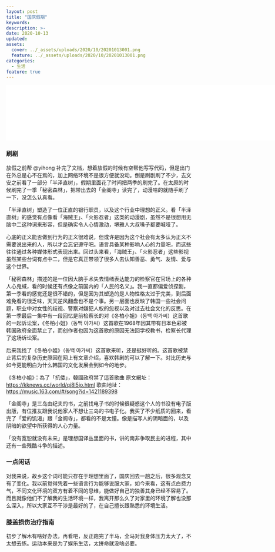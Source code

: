 ```yaml
---
layout: post
title: "国庆假期"
keywords: 
description: >-
date: 2020-10-13
updated: 
assets:
  cover: ../_assets/uploads/2020/10/20201013001.png
  feature: ../_assets/uploads/2020/10/20201013001.png
categories:
  - 生活
feature: true
---
```


<iframe frameborder="no" border="0" marginwidth="0" marginheight="0" width=800 height=150 src="//music.163.com/outchain/player?type=2&id=527083298&auto=1&height=66"></iframe>


### 刷剧
放假之前帮 @yihong 补完了文档，想着放假的时候有空帮他写写代码，但是出门在外总是心不在焉的，加上网络环境不是很方便就没动。倒是刷剧刷了不少，去文安之前看了一部分「半泽直树」，假期里面花了时间把两季的刷完了。在太原的时候刷完了一季「秘密森林」，把带出去的「金阁寺」读完了，动漫啥的就随手刷了一下，没怎么认真看。

「半泽直树」塑造了一位正直的银行职员，以及这个行业中理想的正义。看「半泽直树」的感觉有点像看「海贼王」、「火影忍者」这类的动漫剧，虽然不是很想用无脑中二这种词来形容，但是确实令人心情激动，堺雅人大叔嗓子都要喊哑了。

心底的正义能否做到行为的正义很难说，但或许是因为这个社会有太多认为正义不需要说出来的人，所以才会忘记遵守吧。语言具备某种影响人心的力量吧，而这些往往通过各种媒体形式表现出来。回过头来看，「海贼王」、「火影忍者」这些影视虽然某些台词有点中二，但是它真正带领了很多人去认知善恶、勇气、友情、爱与这个世界。

「秘密森林」描述的是一位因大脑手术失去情绪表达能力的检察官在官场上的各种人心鬼蜮，看的时候还有点像之前国内的「人民的名义」。我一直都偏爱侦探剧，第一季看的感觉还是很不错的，但是因为其塑造的是人物性格太过于完美，到后面难免看的很乏味，天天逆风翻盘也不是个事。另一层面也反映了韩国一些社会问题，职业中对女性的歧视、警察对嫌犯人权的忽视以及对过去社会文化的反思。在第一季最后一集中有一段回忆是前检察长的对《冬柏小姐》（동백 아가씨）这首歌的一起诉讼案，《冬柏小姐》（동백 아가씨）这首歌在1968年因其带有日本色彩被韩国政府全面禁止了，而创作者也因为这首歌的原因无法回学校教书，检察长代理了这场诉讼案。

后来我找了《冬柏小姐》（동백 아가씨）这首歌来听，还是挺好听的。这首歌被禁止背后的复杂历史原因在网上有文章介绍，喜欢韩剧的可以了解一下。对比历史与如今更能明白为什么韩国的文化发展会到如今的地步。

《冬柏小姐》：為了「抗倭」，韓國政府禁了這首歌曲
原文網址：https://kknews.cc/world/qj8l5jo.html
歌曲地址： https://music.163.com/#/song?id=1421189398

「金阁寺」是三岛由纪夫的书，之前找电子书的时候很疑惑这个人的书没有电子版出版，有位推友跟我说他家人不想让三岛的书电子化。我买了不少纸质的回来，看完了「爱的饥渴」跟「金阁寺」，都看的不是太懂。像是描写人的阴暗面的，以及阴暗的欲望中所获得的人心力量。

「没有宽恕就没有未来」是理想国译丛里面的书，讲的南非争取民主的进程，其中还有一些残酷斗争的描述。

### 一点闲话
对我来说，故乡这个词可能只存在于理想里面了，国庆回去一趟之后，很多观念又有了变化。我以前觉得凭着一些语言行为能够说服大家，如今来看，这有点白费力气，不同文化环境的双方有着不同的思维，能做好自己的独善其身已经不容易了。而且就像他们不了解我的生活环境一样，我离开那么久了对家里的环境了解也没那么深入，所以大家互不干涉是最好的了，在自己擅长跟熟悉的环境生活。

### 膝盖损伤治疗指南
初步了解木有啥好办法，再看吧，反正跑完了半马，全马对我身体压力太大了，不太想去练。运动本来是为了娱乐生活，太拼命就没啥必要。